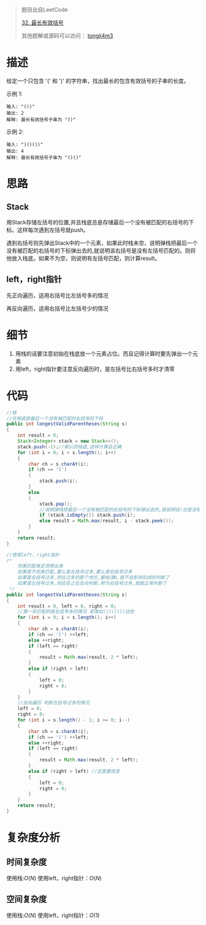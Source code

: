> 题目出自LeetCode
>
> [32. 最长有效括号](https://leetcode-cn.com/problems/longest-valid-parentheses/)
>
>
> 其他题解或源码可以访问： [tongji4m3](https://github.com/tongji4m3/LeetCode)



# 描述

给定一个只包含 '(' 和 ')' 的字符串，找出最长的包含有效括号的子串的长度。

示例 1:
```
输入: "(()"
输出: 2
解释: 最长有效括号子串为 "()"
```
示例 2:
```
输入: ")()())"
输出: 4
解释: 最长有效括号子串为 "()()"
```

# 思路
## Stack

用Stack存储左括号的位置,并且栈底总是存储最后一个没有被匹配的右括号的下标。这样每次遇到左括号就push。

遇到右括号则先弹出Stack中的一个元素，如果此时栈未空，说明弹栈把最后一个没有被匹配的右括号的下标弹出去的,就说明该右括号是没有左括号匹配的。则将他放入栈底。如果不为空，则说明有左括号匹配，则计算result。

## left，right指针

先正向遍历，适用右括号比左括号多的情况

再反向遍历，适用右括号比左括号少的情况

# 细节

1. 用栈的话要注意初始在栈底放一个元素占位。而且记得计算时要先弹出一个元素
2. 用left，right指针要注意反向遍历时，是左括号比右括号多时才清零


# 代码
```java
//栈
//在栈底放最后一个没有被匹配的右括号的下标
public int longestValidParentheses(String s)
{
    int result = 0;
    Stack<Integer> stack = new Stack<>();
    stack.push(-1);//默认的栈底,这样计算会正确
    for (int i = 0; i < s.length(); i++)
    {
        char ch = s.charAt(i);
        if (ch == '(')
        {
            stack.push(i);
        }
        else
        {
            stack.pop();
            //说明弹栈把最后一个没有被匹配的右括号的下标弹出去的,就说明该)也是没有(匹配的
            if (stack.isEmpty()) stack.push(i);
            else result = Math.max(result, i - stack.peek());
        }
    }
    return result;
}
```

```java
//使用left，right指针
/*
    完美匹配肯定测得出来
    如果是不完美匹配,要么是左括号过多,要么是右括号过多
    如果是右括号过多,则在过多的那个地方,都给清0,就不会影响后续的判断了
    如果是左括号过多,则应在之后反向判断,转为右括号过多,就能正常判断了
 */
public int longestValidParentheses(String s)
{
    int result = 0, left = 0, right = 0;
    //第一轮匹配的是右括号多的情况 即类似())(()))这些
    for (int i = 0; i < s.length(); i++)
    {
        char ch = s.charAt(i);
        if (ch == '(') ++left;
        else ++right;
        if (left == right)
        {
            result = Math.max(result, 2 * left);
        }
        else if (right > left)
        {
            left = 0;
            right = 0;
        }
    }
    //反向遍历 判断左括号过多的情况
    left = 0;
    right = 0;
    for (int i = s.length() - 1; i >= 0; i--)
    {
        char ch = s.charAt(i);
        if (ch == '(') ++left;
        else ++right;
        if (left == right)
        {
            result = Math.max(result, 2 * left);
        }
        else if (right < left) //这里要改变
        {
            left = 0;
            right = 0;
        }
    }
    return result;
}
```



# 复杂度分析

## 时间复杂度

使用栈:$O(N)$
		使用left，right指针：$O(N)$

## 空间复杂度
使用栈:$O(N)$
		使用left，right指针：$O(1)$